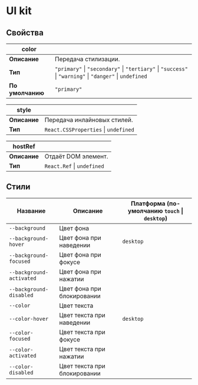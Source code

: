 # UI kit

## Свойства

| color            |                                                                                                                                 |
| ---------------- | ------------------------------------------------------------------------------------------------------------------------------- |
| **Описание**     | Передача стилизации.                                                                                                            |
| **Тип**          | `"primary"` &#124; `"secondary"` &#124; `"tertiary"` &#124; `"success"` &#124; `"warning"` &#124; `"danger"` &#124; `undefined` |
| **По умолчанию** | `"primary"`                                                                                                                     |

| style        |                                          |
| ------------ | ---------------------------------------- |
| **Описание** | Передача инлайновых стилей.              |
| **Тип**      | `React.CSSProperties` &#124; `undefined` |

| hostRef      |                                |
| ------------ | ------------------------------ |
| **Описание** | Отдаёт DOM элемент.            |
| **Тип**      | `React.Ref` &#124; `undefined` |

## Стили

| Название                 | Описание                     | Платформа (по-умолчанию `touch` &#124; `desktop`) |
| ------------------------ | ---------------------------- | ------------------------------------------------- |
| `--background`           | Цвет фона                    |                                                   |
| `--background-hover`     | Цвет фона при наведении      | `desktop`                                         |
| `--background-focused`   | Цвет фона при фокусе         |                                                   |
| `--background-activated` | Цвет фона при нажатии        |                                                   |
| `--background-disabled`  | Цвет фона при блокировании   |                                                   |
| `--color`                | Цвет текста                  |                                                   |
| `--color-hover`          | Цвет текста при наведении    | `desktop`                                         |
| `--color-focused`        | Цвет текста при фокусе       |                                                   |
| `--color-activated`      | Цвет текста при нажатии      |                                                   |
| `--color-disabled`       | Цвет текста при блокировании |                                                   |
